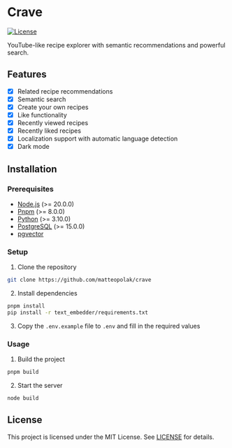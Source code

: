 # Crave

[![License](https://img.shields.io/github/license/matteopolak/crave.svg)](https://github.com/matteopolak/crave/blob/main/LICENSE)

YouTube-like recipe explorer with semantic recommendations and powerful search.

## Features

- [x] Related recipe recommendations
- [x] Semantic search
- [x] Create your own recipes
- [x] Like functionality
- [x] Recently viewed recipes
- [x] Recently liked recipes
- [x] Localization support with automatic language detection
- [x] Dark mode

## Installation

### Prerequisites

- [Node.js](https://nodejs.org/en) (>= 20.0.0)
- [Pnpm](https://pnpm.io) (>= 8.0.0)
- [Python](https://www.python.org) (>= 3.10.0)
- [PostgreSQL](https://www.postgresql.org) (>= 15.0.0)
- [pgvector](https://github.com/pgvector/pgvector)

### Setup

1. Clone the repository

```bash
git clone https://github.com/matteopolak/crave
```

2. Install dependencies

```bash
pnpm install
pip install -r text_embedder/requirements.txt
```

3. Copy the `.env.example` file to `.env` and fill in the required values

### Usage

1. Build the project

```bash
pnpm build
```

2. Start the server

```bash
node build
```

## License

This project is licensed under the MIT License. See [LICENSE](LICENSE) for details.
